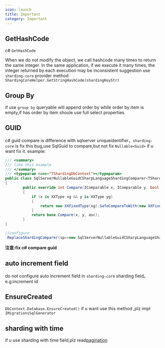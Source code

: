 ```yaml
---
icon: launch
title: Important
category: Important
---
```

## GetHashCode
c# `GetHashCode` 

When we do not modify the object, we call hashcode many times to return the same integer. In the same application, if we execute it many times, the integer returned by each execution may be inconsistent 
suggestion use `sharding-core` provider method `ShardingCoreHelper.GetStringHashCode(shardingKeyStr)`

## Group By

if use `group by` queryable will append order by while order by item is empty,if has order by item shoule use full select properties

## GUID
c# guid compare is difference with sqlserver uniqueidentifier，`sharding-core` is fix this bug,use SqlGuid to compare,but not fix `Nullable<Guid>` if u want fix it. example:
```csharp
/// <summary>
/// like this example
/// </summary>
/// <typeparam name="TShardingDbContext"></typeparam>
public class SqlServerNullableGuidCSharpLanguageShardingComparer<TShardingDbContext>:CSharpLanguageShardingComparer<TShardingDbContext> where TShardingDbContext : DbContext, IShardingDbContext
{
        public override int Compare(IComparable x, IComparable y, bool asc)
        {
            if (x is XXType xg && y is XXType yg)
            {
                return new XXFixedType(xg).SafeCompareToWith(new XXFixedType(yg), asc);
            }
            return base.Compare(x, y, asc);
        }
}

//configure
.ReplaceShardingComparer(sp=>new SqlServerNullableGuidCSharpLanguageShardingComparer<DefaultShardingDbContext>())
```
**注意:fix c# compare guid**

## auto increment field
do not configure auto increment field in `sharding-core` sharding field。e.g:increment id

## EnsureCreated
`DbContext.Database.EnsureCreated()` if u want use this method ,plz impl `IMigrationsSqlGenerator`

## sharding with time
if u use sharding with time field,plz read[pagination](/sharding-core-doc/en/adv/pagination)